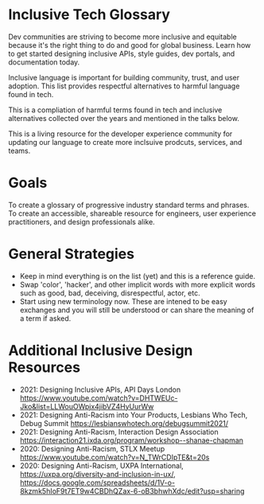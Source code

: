 # Inclusive Tech Glossary

Dev communities are striving to become more inclusive and equitable because it's the right thing to do and good for global business. Learn how to get started designing inclusive APIs, style guides, dev portals, and documentation today.

Inclusive language is important for building community, trust, and user adoption. This list provides respectful alternatives to harmful language found in tech.

This is a compliation of harmful terms found in tech and inclusive alternatives collected over the years and mentioned in the talks below.

This is a living resource for the developer experience community for updating our language to create more inclsuive prodcuts, services, and teams.

# Goals
To create a glossary of progressive industry standard terms and phrases.
To create an accessible, shareable resource for engineers, user experience practitioners, and design professionals alike.

# General Strategies
- Keep in mind everything is on the list (yet) and this is a reference guide.
- Swap 'color', 'hacker', and other implicit words with more explicit words such as good, bad, deceiving, disrespectful, actor, etc.
- Start using new terminology now. These are intened to be easy exchanges and you will still be understood or can share the meaning of a term if asked.

# Additional Inclusive Design Resources
- 2021: Designing Inclusive APIs, API Days London https://www.youtube.com/watch?v=DHTWEUc-Jko&list=LLWouOWpjx4jibVZ4HyUurWw
- 2021: Designing Anti-Racism into Your Products, Lesbians Who Tech, Debug Summit https://lesbianswhotech.org/debugsummit2021/
- 2021: Designing Anti-Racism, Interaction Design Association https://interaction21.ixda.org/program/workshop--shanae-chapman
- 2020: Designing Anti-Racism, STLX Meetup https://www.youtube.com/watch?v=N_TWrCDIpTE&t=20s
- 2020: Designing Anti-Racism, UXPA International, https://uxpa.org/diversity-and-inclusion-in-ux/, https://docs.google.com/spreadsheets/d/1V-o-8kzmk5hIoF9t7ET9w4CBDhQZax-6-oB3bhwhXdc/edit?usp=sharing 
